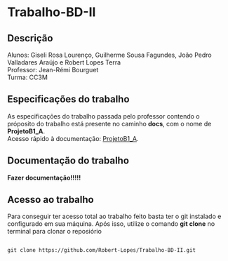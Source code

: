 # Trabalho-BD-II

## Descrição
Alunos: Giseli Rosa Lourenço, Guilherme Sousa Fagundes, João Pedro Valladares Araújo e Robert Lopes Terra
<br/> Professor: Jean-Rémi Bourguet
<br/> Turma: CC3M

## Especificações do trabalho
As especificações do trabalho passada pelo professor contendo o próposito do trabalho está presente no caminho **docs**, com o nome de **ProjetoB1_A**.
</br>Acesso rápido à documentação: [ProjetoB1_A](./docs/ProjetoB1_A.pdf).

## Documentação do trabalho
**Fazer documentação!!!!!**

## Acesso ao trabalho
Para conseguir ter acesso total ao trabalho feito basta ter o git instalado e configurado em sua máquina. Após isso, utilize o comando **git clone** no terminal para clonar o reposiório
```git

git clone https://github.com/Robert-Lopes/Trabalho-BD-II.git

```
